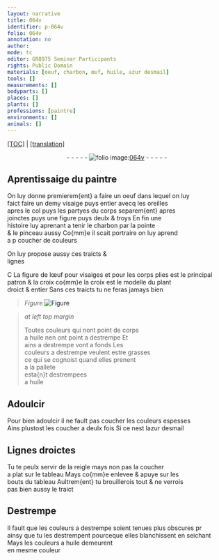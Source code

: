 ```yaml
---
layout: narrative
title: 064v
identifier: p-064v
folio: 064v
annotation: no
author:
mode: tc
editor: GR8975 Seminar Participants
rights: Public Domain
materials: [oeuf, charbon, œuf, huile, azur desmail]
tools: []
measurements: []
bodyparts: []
places: []
plants: []
professions: [paintre]
environments: []
animals: []
---
```


<p><a href="{{ site.baseurl }}/diplomatic/">[TOC]</a> | <a href="{{ site.baseurl }}/_texts/p-064v_tl.md/">[translation]</a></p><div class="folio" align="center">- - - - - <a href="http://gallica.bnf.fr/ark:/12148/btv1b10500001g/f134.image" target="_blank"><img src="https://cu-mkp.github.io/2017-workshop-edition/assets/photo-icon.png" alt="folio image: " style="display:inline-block; margin-bottom:-3px;"/>064v</a> - - - - - </div>  
  

## Aprentissaige du <span class="pro">paintre</span>

 
On luy donne premierem{ent} a faire un <span class="m">oeuf</span> dans lequel on luy<br/> faict faire un demy visaige puys entier avecq les oreilles<br/> apres le col puys les partyes du corps separem{ent} apres<br/> joinctes puys une figure puys deulx & troys En fin une<br/> histoire luy aprenant a tenir le <span class="m">charbon</span> par la pointe<br/> & le pinceau aussy Co{mm}e il scait portraire on luy aprend<br/> a <span class="del">p</span> coucher de couleurs
 
On luy propose aussy ces traicts &<br/> lignes
 
<span class="del">C</span> <span class="add">L</span>a figure de l<span class="m">œuf</span> pour visaiges <span class="add">et pour les corps plies</span> est le principal<br/> patron <span class="del">& la croix</span> co{mm}e la croix est le modelle du plant<br/> droict & entier Sans ces traicts tu ne feras jamays bien
 
> *Figure*
> <a href="https://drive.google.com/open?id=0B9-oNrvWdlO5NmZDTmZwc1Jqb2M" target="_blank"><img src="https://cu-mkp.github.io/GR8975-edition/assets/photo-icon.png" alt="Figure" style="display:inline-block; margin-bottom:-3px;"/></a>
 
> *at left top margin*
> 
> 
>   Toutes couleurs qui nont point de corps<br/> a <span class="m">huile</span> nen ont point a destrempe <span class="del">Et</span><br/> ains a destrempe vont a fonds Les<br/> couleurs a destrempe veulent estre grasses<br/> ce qui se cognoist quand elles prenent<br/> a la pallete<br/> esta{n}t destrempees<br/> a <span class="m">huile</span>
 
 
  

## Adoulcir

 
Pour bien adoulcir il ne fault pas coucher les couleurs espesses<br/> Ains plustost les coucher a deulx fois Si ce nest l<span class="m">azur desmail</span>
 
 
  

## Lignes droictes

 
Tu te peulx servir de la reigle mays non pas la coucher<br/> a plat sur le tableau Mays co{mm}e enlevee & apuye sur les<br/> bouts du tableau Aultrem{ent} tu brouillerois tout & ne verrois<br/> pas bien aussy le traict
 
 
  

## Destrempe

 
Il fault que les couleurs a destrempe soient <span class="add">tenues</span> plus obscures <span class="del">pr</span><br/> ainsy que tu les destrempent <span class="add">pourceque elles blanchissent en seichant</span> Mays les couleurs a <span class="m">huile</span> demeurent<br/> en mesme couleur
 
